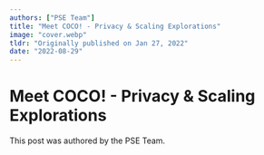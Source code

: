 ```yaml
---
authors: ["PSE Team"]
title: "Meet COCO! - Privacy & Scaling Explorations"
image: "cover.webp"
tldr: "Originally published on Jan 27, 2022"
date: "2022-08-29"
---
```


# Meet COCO! - Privacy & Scaling Explorations

This post was authored by the PSE Team.
